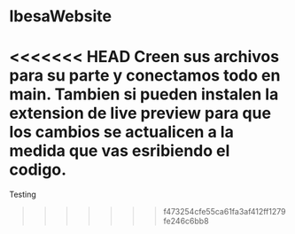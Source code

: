 # IbesaWebsite

<<<<<<< HEAD
Creen sus archivos para su parte y conectamos todo en main.
Tambien si pueden instalen la extension de live preview para que los cambios se actualicen a la medida que vas esribiendo el codigo.
=======
Testing
>>>>>>> f473254cfe55ca61fa3af412ff1279fe246c6bb8
